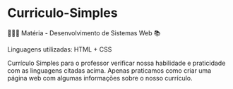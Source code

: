 # Curriculo-Simples

👨🏽‍💻 Matéria - Desenvolvimento de Sistemas Web 📚

Linguagens utilizadas: HTML + CSS

Currículo Simples para o professor verificar nossa habilidade e praticidade com as linguagens citadas acima.
Apenas praticamos como criar uma página web com algumas informações sobre o nosso currículo.
